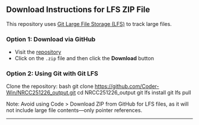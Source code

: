 ## Download Instructions for LFS ZIP File

This repository uses [Git Large File Storage (LFS)](https://git-lfs.com/) to track large files.

### Option 1: Download via GitHub

- Visit the [repository](https://github.com/Coder-Win/NRCC251226_output)
- Click on the `.zip` file and then click the **Download** button

### Option 2: Using Git with Git LFS

Clone the repository:
bash
   git clone https://github.com/Coder-Win/NRCC251226_output.git
   cd NRCC251226_output
   git lfs install
   git lfs pull

Note: Avoid using Code > Download ZIP from GitHub for LFS files, as it will not include large file contents—only pointer references.


---

